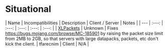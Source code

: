 # Situational
| Name | Incompatibilities | Description | Client / Server | Notes |
| --- | :---: | :---: | :---: | :---: | :---: |
| [XLPackets](https://www.curseforge.com/minecraft/mc-mods/xl-packets-fabric) | Unknown | Fixes https://bugs.mojang.com/browse/MC-185901 by raising the packet size limit from 2MB to 2GB, so that servers with large datapacks, packets, etc don't kick the client. | tfarecnim | Client | N/A | 